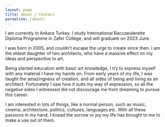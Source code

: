 ```yaml
---
layout: page
title: About / Contact
permalink: /about/
---
```


I am currently in Ankara Turkey. I study International Baccaeuleratte Diploma Programme in Zafer College, and will graduate on 2023 June. 

I was born in 2005, and couldn't escape the urge to create since then. I am the eldest daughter of two architects, who have a massive effect on my ideas and perspective to art. 

Being started education with basic art knowledge, I try to express myself with any material I have my hands on. From early years of my life, I was taught the amazingness of creation, and all sides of being and living as an architect. Fortunately I saw how it suits my way of expression, so all the negative sides I witnessed did not discourage me from dreaming to pursue this career. 

I am interested in lots of things, like a normal person, such as music, cinema, architecture, politics, cultures, languages etc. With all these passions in my hand, I knead the sorrow or joy my life has brought to me to make a use out of them. 